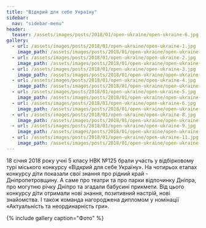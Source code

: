 ```yaml
---
title: "Відкрий для себе Україну"
sidebar:
  nav: "sidebar-menu"
header:
  teaser: /assets/images/posts/2018/01/open-ukraine/open-ukraine-6.jpg
gallery:
  - url: /assets/images/posts/2018/01/open-ukraine/open-ukraine-1.jpg
    image_path: /assets/images/posts/2018/01/open-ukraine/open-ukraine-1.jpg
  - url: /assets/images/posts/2018/01/open-ukraine/open-ukraine-2.jpg
    image_path: /assets/images/posts/2018/01/open-ukraine/open-ukraine-2.jpg
  - url: /assets/images/posts/2018/01/open-ukraine/open-ukraine-3.jpg
    image_path: /assets/images/posts/2018/01/open-ukraine/open-ukraine-3.jpg
  - url: /assets/images/posts/2018/01/open-ukraine/open-ukraine-4.jpg
    image_path: /assets/images/posts/2018/01/open-ukraine/open-ukraine-4.jpg
  - url: /assets/images/posts/2018/01/open-ukraine/open-ukraine-5.jpg
    image_path: /assets/images/posts/2018/01/open-ukraine/open-ukraine-5.jpg
  - url: /assets/images/posts/2018/01/open-ukraine/open-ukraine-6.jpg
    image_path: /assets/images/posts/2018/01/open-ukraine/open-ukraine-6.jpg
  - url: /assets/images/posts/2018/01/open-ukraine/open-ukraine-8.jpg
    image_path: /assets/images/posts/2018/01/open-ukraine/open-ukraine-8.jpg
  - url: /assets/images/posts/2018/01/open-ukraine/open-ukraine-9.jpg
    image_path: /assets/images/posts/2018/01/open-ukraine/open-ukraine-9.jpg
  - url: /assets/images/posts/2018/01/open-ukraine/open-ukraine-11.jpg
    image_path: /assets/images/posts/2018/01/open-ukraine/open-ukraine-11.jpg
---
```


18 січня 2018 року учні 5 класу НВК №125 брали участь у відбірковому турі міського конкурсу «Відкрий для себе Україну». На чотирьох етапах конкурсу діти показали свої знання про рідний край - Дніпропетровщину. А саме про театри та про парки відпочинку Дніпра, про могутню річку Дніпро та згадали бабусині прикмети. Від цього конкурсу діти отримали нові знання, позитивний настрій, нові знайомства. І також команда нагороджена дипломом  у номінації «Актуальність та неординарність гри».

{% include gallery caption="Фото" %}
